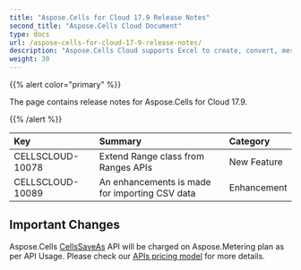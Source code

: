 ```yaml
---
title: "Aspose.Cells for Cloud 17.9 Release Notes"
second_title: "Aspose.Cells Cloud Document"
type: docs
url: /aspose-cells-for-cloud-17-9-release-notes/
description: "Aspose.Cells Cloud supports Excel to create, convert, merge, split, protected, inner object operation, and so on."
weight: 30
---
```


{{% alert color="primary" %}} 

The page contains release notes for Aspose.Cells for Cloud 17.9.

{{% /alert %}} 

|**Key**|**Summary**|**Category**|
| :- | :- | :- |
|CELLSCLOUD-10078|Extend Range class from Ranges APIs|New Feature|
|CELLSCLOUD-10089|An enhancements is made for importing CSV data|Enhancement|
## **Important Changes**
Aspose.Cells [CellsSaveAs](https://apireference.aspose.cloud/cells/#!/CellsSaveAs/CellsSaveAs_PostDocumentSaveAs) API will be charged on Aspose.Metering plan as per API Usage. Please check our [APIs pricing model](https://purchase.aspose.cloud/pricing) for more details.

